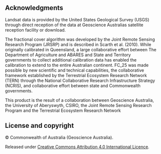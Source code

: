 ## Acknowledgments

Landsat data is provided by the United States Geological Survey (USGS) through direct reception of the data at Geoscience Australias satellite reception facility or download. 

The fractional cover algorithm was developed by the Joint Remote Sensing Research Program (JRSRP) and is described in Scarth et al. (2010). While originally calibrated in Queensland, a large collaborative effort between The Department of Agriculture and ABARES and State and Territory governments to collect additional calibration data has enabled the calibration to extend to the entire Australian continent. FC\_25 was made possible by new scientific and technical capabilities, the collaborative framework established by the Terrestrial Ecosystem Research Network (TERN) through the National Collaborative Research Infrastructure Strategy (NCRIS), and collaborative effort between state and Commonwealth governments.

This product is the result of a collaboration between Geoscience Australia, the University of Aberyswyth, CSIRO, the Joint Remote Sensing Research Program and the Terrestrial Ecosystem Research Network

## License and copyright

&copy; Commonwealth of Australia (Geoscience Australia).

Released under [Creative Commons Attribution 4.0 International Licence](https://creativecommons.org/licenses/by/4.0/).

